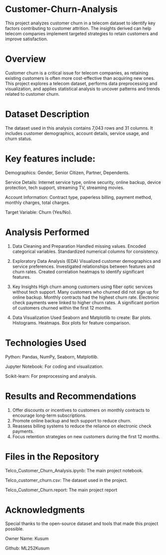# Customer-Churn-Analysis

This project analyzes customer churn in a telecom dataset to identify key factors contributing to customer attrition. The insights derived can help telecom companies implement targeted strategies to retain customers and improve satisfaction.

# Overview

Customer churn is a critical issue for telecom companies, as retaining existing customers is often more cost-effective than acquiring new ones. This project explores a telecom dataset, performs data preprocessing and visualization, and applies statistical analysis to uncover patterns and trends related to customer churn.

# Dataset Description

The dataset used in this analysis contains 7,043 rows and 31 columns. It includes customer demographics, account details, service usage, and churn status.

# Key features include:

Demographics: Gender, Senior Citizen, Partner, Dependents.

Service Details: Internet service type, online security, online backup, device protection, tech support, streaming TV, streaming movies.

Account Information: Contract type, paperless billing, payment method, monthly charges, total charges.

Target Variable: Churn (Yes/No).

# Analysis Performed

1. Data Cleaning and Preparation
Handled missing values.
Encoded categorical variables.
Standardized numerical columns for consistency.

2. Exploratory Data Analysis (EDA)
Visualized customer demographics and service preferences.
Investigated relationships between features and churn rates.
Created correlation heatmaps to identify significant features.

3. Key Insights
High churn among customers using fiber optic services without tech support.
Many customers who churned did not sign up for online backup.
Monthly contracts had the highest churn rate.
Electronic check payments were linked to higher churn rates.
A significant portion of customers churned within the first 12 months.

4. Data Visualization
Used Seaborn and Matplotlib to create:
Bar plots.
Histograms.
Heatmaps.
Box plots for feature comparison.

# Technologies Used

Python: Pandas, NumPy, Seaborn, Matplotlib.

Jupyter Notebook: For coding and visualization.

Scikit-learn: For preprocessing and analysis.

# Results and Recommendations

1. Offer discounts or incentives to customers on monthly contracts to encourage long-term subscriptions.
2. Promote online backup and tech support to reduce churn.
3. Reassess billing systems to reduce the reliance on electronic check payments.
4. Focus retention strategies on new customers during the first 12 months.

# Files in the Repository

Telco_Customer_Churn_Analysis.ipynb: The main project notebook.

Telco_customer_churn.csv: The dataset used in the project.

Telco_Customer_Churn.report: The main project report

# Acknowledgments

Special thanks to the open-source dataset and tools that made this project possible.

Owner Name: Kusum

Github: ML252Kusum
